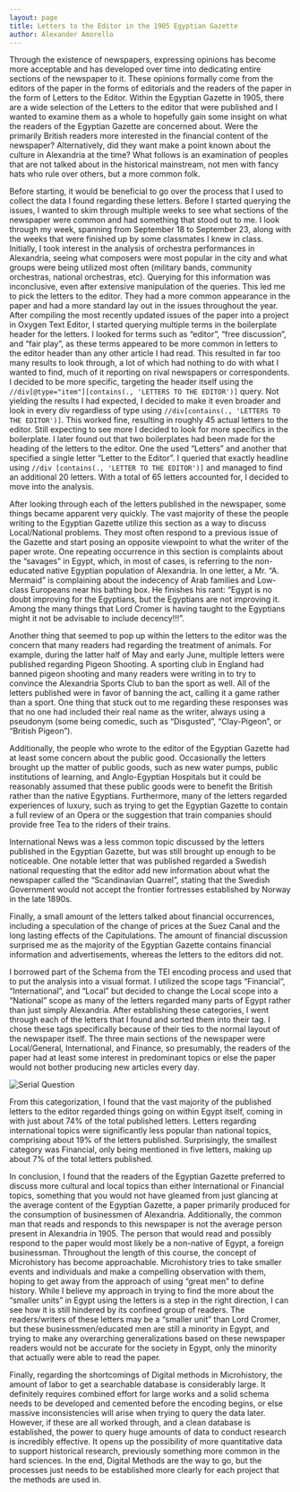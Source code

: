```yaml
---
layout: page
title: Letters to the Editor in the 1905 Egyptian Gazette
author: Alexander Amorello
---
```

Through the existence of newspapers, expressing opinions has become more acceptable and has developed over time into dedicating entire sections of the newspaper to it. These opinions formally come from the editors of the paper in the forms of editorials and the readers of the paper in the form of Letters to the Editor. Within the Egyptian Gazette in 1905, there are a wide selection of the Letters to the editor that were published and I wanted to examine them as a whole to hopefully gain some insight on what the readers of the Egyptian Gazette are concerned about. Were the primarily British readers more interested in the financial content of the newspaper? Alternatively, did they want make a point known about the culture in Alexandria at the time? What follows is an examination of peoples that are not talked about in the historical mainstream, not men with fancy hats who rule over others, but a more common folk.

Before starting, it would be beneficial to go over the process that I used to collect the data I found regarding these letters. Before I started querying the issues, I wanted to skim through multiple weeks to see what sections of the newspaper were common and had something that stood out to me. I look through my week, spanning from September 18 to September 23, along with the weeks that were finished up by some classmates I knew in class. Initially, I took interest in the analysis of orchestra performances in Alexandria, seeing what composers were most popular in the city and what groups were being utilized most often (military bands, community orchestras, national orchestras, etc). Querying for this information was inconclusive, even after extensive manipulation of the queries. This led me to pick the letters to the editor.  They had a more common appearance in the paper and had a more standard lay out in the issues throughout the year. After compiling the most recently updated issues of the paper into a project in Oxygen Text Editor, I started querying multiple terms in the boilerplate header for the letters. I looked for terms such as “editor”, “free discussion”, and “fair play”, as these terms appeared to be more common in letters to the editor header than any other article I had read. This resulted in far too many results to look through, a lot of which had nothing to do with what I wanted to find, much of it reporting on rival newspapers or correspondents. I decided to be more specific, targeting the header itself using the `//div[@type="item"][contains(., 'LETTERS TO THE EDITOR')]` query. Not yielding the results I had expected, I decided to make it even broader and look in every div regardless of type using `//div[contains(., 'LETTERS TO THE EDITOR')]`. This worked fine, resulting in roughly 45 actual letters to the editor. Still expecting to see more I decided to look for more specifics in the boilerplate. I later found out that two boilerplates had been made for the heading of the letters to the editor. One the used “Letters” and another that specified a single letter “Letter to the Editor”. I queried that exactly headline using `//div [contains(., 'LETTER TO THE EDITOR')]` and managed to find an additional 20 letters. With a total of 65 letters accounted for, I decided to move into the analysis.

After looking through each of the letters published in the newspaper, some things became apparent very quickly. The vast majority of these the people writing to the Egyptian Gazette utilize this section as a way to discuss Local/National problems. They most often respond to a previous issue of the Gazette and start posing an opposite viewpoint to what the writer of the paper wrote. One repeating occurrence in this section is complaints about the “savages” in Egypt, which, in most of cases, is referring to the non-educated native Egyptian population of Alexandria. In one letter, a Mr. “A. Mermaid” is complaining about the indecency of Arab families and Low-class Europeans near his bathing box. He finishes his rant: “Egypt is no doubt improving for the Egyptians, but the Egyptians are not improving it. Among the many things that Lord Cromer is having taught to the Egyptians might it not be advisable to include decency!!!”.

Another thing that seemed to pop up within the letters to the editor was the concern that many readers had regarding the treatment of animals. For example, during the latter half of May and early June, multiple letters were published regarding Pigeon Shooting. A sporting club in England had banned pigeon shooting and many readers were writing in to try to convince the Alexandria Sports Club to ban the sport as well. All of the letters published were in favor of banning the act, calling it a game rather than a sport. One thing that stuck out to me regarding these responses was that no one had included their real name as the writer, always using a pseudonym (some being comedic, such as “Disgusted”, “Clay-Pigeon”, or “British Pigeon”).

Additionally, the people who wrote to the editor of the Egyptian Gazette had at least some concern about the public good. Occasionally the letters brought up the matter of public goods, such as new water pumps, public institutions of learning, and Anglo-Egyptian Hospitals but it could be reasonably assumed that these public goods were to benefit the British rather than the native Egyptians.  Furthermore, many of the letters regarded experiences of luxury, such as trying to get the Egyptian Gazette to contain a full review of an Opera or the suggestion that train companies should provide free Tea to the riders of their trains.

International News was a less common topic discussed by the letters published in the Egyptian Gazette, but was still brought up enough to be noticeable. One notable letter that was published regarded a Swedish national requesting that the editor add new information about what the newspaper called the “Scandinavian Quarrel”, stating that the Swedish Government would not accept the frontier fortresses established by Norway in the late 1890s.

Finally, a small amount of the letters talked about financial occurrences, including a speculation of the change of prices at the Suez Canal and the long lasting effects of the Capitulations. The amount of financial discussion surprised me as the majority of the Egyptian Gazette contains financial information and advertisements, whereas the letters to the editors did not.

I borrowed part of the Schema from the TEI encoding process and used that to put the analysis into a visual format. I utilized the scope tags “Financial”, “International”, and “Local” but decided to change the Local scope into a “National” scope as many of the letters regarded many parts of Egypt rather than just simply Alexandria. After establishing these categories, I went through each of the letters that I found and sorted them into their tag. I chose these tags specifically because of their ties to the normal layout of the newspaper itself. The three main sections of the newspaper were Local/General, International, and Finance, so presumably, the readers of the paper had at least some interest in predominant topics or else the paper would not bother producing new articles every day.

![Serial Question](https://github.com/dig-eg-gaz/dig-eg-gaz.github.io/blob/master/images/analysis-images/amorello-analysis.jpg?raw=true)

From this categorization, I found that the vast majority of the published letters to the editor regarded things going on within Egypt itself, coming in with just about 74% of the total published letters. Letters regarding international topics were significantly less popular than national topics, comprising about 19% of the letters published. Surprisingly, the smallest category was Financial, only being mentioned in five letters, making up about 7% of the total letters published.

In conclusion, I found that the readers of the Egyptian Gazette preferred to discuss more cultural and local topics than either International or Financial topics, something that you would not have gleamed from just glancing at the average content of the Egyptian Gazette, a paper primarily produced for the consumption of businessmen of Alexandria. Additionally, the common man that reads and responds to this newspaper is not the average person present in Alexandria in 1905. The person that would read and possibly respond to the paper would most likely be a non-native of Egypt, a foreign businessman. Throughout the length of this course, the concept of Microhistory has become approachable. Microhistory tries to take smaller events and individuals and make a compelling observation with them, hoping to get away from the approach of using “great men” to define history. While I believe my approach in trying to find the more about the “smaller units” in Egypt using the letters is a step in the right direction, I can see how it is still hindered by its confined group of readers. The readers/writers of these letters may be a “smaller unit” than Lord Cromer, but these businessmen/educated men are still a minority in Egypt, and trying to make any overarching generalizations based on these newspaper readers would not be accurate for the society in Egypt, only the minority that actually were able to read the paper.

Finally, regarding the shortcomings of Digital methods in Microhistory, the amount of labor to get a searchable database is considerably large. It definitely requires combined effort for large works and a solid schema needs to be developed and cemented before the encoding begins, or else massive inconsistencies will arise when trying to query the data later. However, if these are all worked through, and a clean database is established, the power to query huge amounts of data to conduct research is incredibly effective. It opens up the possibility of more quantitative data to support historical research, previously something more common in the hard sciences.  In the end, Digital Methods are the way to go, but the processes just needs to be established more clearly for each project that the methods are used in.
